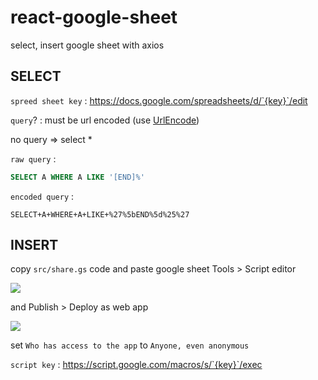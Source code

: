 # react-google-sheet

select, insert google sheet with axios 



## SELECT

`spreed sheet key` : https://docs.google.com/spreadsheets/d/`{key}`/edit

`query`? : must be url encoded (use [UrlEncode](https://www.convertstring.com/en/EncodeDecode/UrlEncode)) 

no query => select *

`raw query` :

``` sql
SELECT A WHERE A LIKE '[END]%'
```

`encoded query` :

``` 
SELECT+A+WHERE+A+LIKE+%27%5bEND%5d%25%27
```

## INSERT

copy `src/share.gs` code and paste google sheet Tools > Script editor

![](https://www.benlcollins.com/wp-content/uploads/2016/04/script_editor_menu-1.jpg)

and Publish > Deploy as web app

![](https://developers.google.com/apps-script/images/deploy_web_app.png)

set `Who has access to the app` to `Anyone, even anonymous`

`script key` : https://script.google.com/macros/s/`{key}`/exec 

